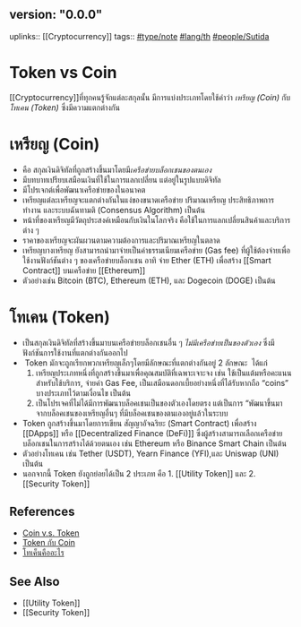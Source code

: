 ## version: "0.0.0"
uplinks:: [[Cryptocurrency]]
tags:: [](app://obsidian.md/index.html#type/note)[#type/note](app://obsidian.md/index.html#type/note) [](app://obsidian.md/index.html#lang/th)[#lang/th](app://obsidian.md/index.html#lang/th) [](app://obsidian.md/index.html#people/Sutida)[#people/Sutida](app://obsidian.md/index.html#people/Sutida)

# Token vs Coin
[[Cryptocurrency]]ที่ทุกคนรู้จักแต่ละสกุลนั้น มีการแบ่งประเภทโดยใช้คำว่า *เหรียญ (Coin)* กับ *โทเคน (Token)* ซึ่งมีความแตกต่างกัน

# เหรียญ (Coin) 
- คือ สกุลเงินดิจิทัลที่ถูกสร้างขึ้นมาโดยมี*เครือข่ายบล็อกเชนของตนเอง*
-  มีบทบาทเปรียบเสมือนเงินที่ใช้ในการแลกเปลี่ยน แต่อยู่ในรูปแบบดิจิทัล 
- มีโปรเจกต์เพื่อพัฒนาเครือข่ายของในอนาคต 
- เหรียญแต่ละเหรียญจะแตกต่างกันในแง่ของขนาดเครือข่าย ปริมาณเหรียญ ประสิทธิภาพการทำงาน และระบบฉันทามติ (Consensus Algorithm) เป็นต้น
- หน้าที่ของเหรียญมีวัตถุประสงค์เหมือนกับเงินในโลกจริง คือใช้ในการแลกเปลี่ยนสินค้าและบริการต่าง ๆ 
- ราคาของเหรียญจะผันผวนตามความต้องการและปริมาณเหรียญในตลาด
- เหรียญบางเหรียญ ยังสามารถนำมาจ่ายเป็นค่าธรรมเนียมเครือข่าย (Gas fee) ที่ผู้ใช้ต้องจ่ายเพื่อใช้งานฟังก์ชันต่าง ๆ ของเครือข่ายบล็อกเชน อาทิ จ่าย Ether (ETH) เพื่อสร้าง [[Smart Contract]] บนเครือข่าย [[Ethereum]]
- ตัวอย่างเช่น Bitcoin (BTC), Ethereum (ETH), และ Dogecoin (DOGE) เป็นต้น


# โทเคน (Token) 
- เป็นสกุลเงินดิจิทัลที่สร้างขึ้นมาบนเครือข่ายบล็อกเชนอื่น ๆ *ไม่มีเครือข่ายเป็นของตัวเอง* ซึ่งมีฟังก์ชันการใช้งานที่แตกต่างกันออกไป
-  Token มักจะถูกเรียกพวกเหรียญเล็กๆโดยมีลักษณะที่แตกต่างกันอยู่ 2 ลักษณะ  ได้แก่
	1. เหรียญประเภทหนึ่งที่ถูกสร้างขึ้นมาเพื่อคุณสมบัติที่เฉพาะเจาะจง เช่น ใช้เป็นแต้มหรือคะแนนสำหรับใช้บริการ, จ่ายค่า Gas Fee, เป็นเสมือนดอกเบี้ยอย่างหนึ่งที่ได้รับหากถือ “coins” บางประเภทไว้ตามเงื่อนไข เป็นต้น
	2. เป็นโปรเจคที่ไม่ได้มีการพัฒนาบล็อคเชนเป็นของตัวเองโดยตรง แต่เป็นการ “พัฒนาขึ้นมาจากบล็อคเชนของเหรียญอื่นๆ ที่มีบล็อคเชนของตนเองอยู่แล้วในระบบ
- Token ถูกสร้างขึ้นมาโดยการเขียน สัญญาอัจฉริยะ (Smart Contract) เพื่อสร้าง [[DApps]] หรือ [[Decentralized Finance (DeFi)]] ซึ่งผู้สร้างสามารถเลือกเครือข่ายบล็อกเชนในการสร้างได้ด้วยตนเอง เช่น  Ethereum หรือ Binance Smart Chain เป็นต้น
- ตัวอย่างโทเคน เช่น Tether (USDT), Yearn Finance (YFI),และ Uniswap (UNI) เป็นต้น
- นอกจากนี้ Token ยังถูกย่อยได้เป็น 2 ประเภท คือ  1. [[Utility Token]] และ 2. [[Security Token]]

## References
- [Coin v.s. Token](https://www.bitkub.com/blog/coin-token-70040ac557d5)
- [Token กับ Coin ](https://www.marketingoops.com/exclusive/insider-exclusive/token-coin-bitcoin/)
- [โทเค็นคืออะไร](https://www.coinbase.com/th/learn/crypto-basics/what-is-a-token)

## See Also
- [[Utility Token]]
- [[Security Token]]





